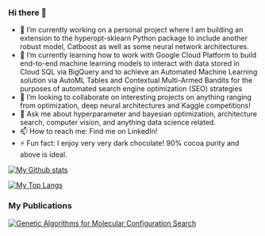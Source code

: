 ### Hi there 👋

<!--
**BrutishGuy/BrutishGuy** is a ✨ _special_ ✨ repository because its `README.md` (this file) appears on your GitHub profile.
-->

- 🔭 I’m currently working on a personal project where I am building an extension to the hyperopt-sklearn Python package to include another robust model, Catboost as well as some neural network architectures.
- 🌱 I’m currently learning how to work with Google Cloud Platform to build end-to-end machine learning models to interact with data stored in Cloud SQL via BigQuery and to achieve an Automated Machine Learning solution via AutoML Tables and Contextual Multi-Armed Bandits for the purposes of automated search engine optimization (SEO) strategies
- 👯 I’m looking to collaborate on interesting projects on anything ranging from optimization, deep neural architectures and Kaggle competitions!
- 💬 Ask me about hyperparameter and bayesian optimization, architecture search, computer vision, and anything data science related.
- 📫 How to reach me: Find me on LinkedIn!
- ⚡ Fun fact: I enjoy very very dark chocolate! 90% cocoa purity and above is ideal.

[![My Github stats](https://github-readme-stats.vercel.app/api?username=BrutishGuy&count_private=true&show_icons=true&theme=radical&hide_rank=false)](https://github.com/BrutishGuy/github-readme-stats)

[![My Top Langs](https://github-readme-stats.vercel.app/api/top-langs/?username=BrutishGuy)](https://github.com/BrutishGuy/github-readme-stats)

### My Publications
<a target="_blank" href="https://dl.acm.org/doi/abs/10.1145/2987491.2987529"><img src="https://9to5google.com/wp-content/uploads/sites/4/2020/11/deepmind-alphafold-2.png?w=1000" alt="Genetic Algorithms for Molecular Configuration Search">
  
  
